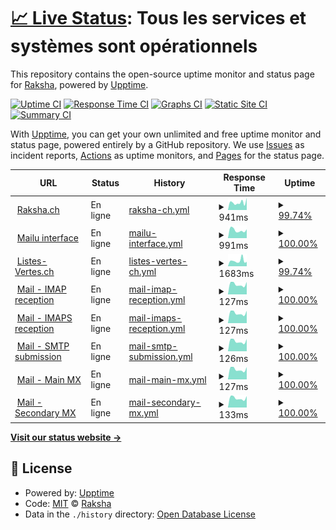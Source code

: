 # [📈 Live Status](https://status.raksha.ch): <!--live status--> **Tous les services et systèmes sont opérationnels**

This repository contains the open-source uptime monitor and status page for [Raksha](https://raksha.ch/), powered by [Upptime](https://github.com/upptime/upptime).

[![Uptime CI](https://github.com/Raksha-ch/upptime/workflows/Uptime%20CI/badge.svg)](https://github.com/Raksha-ch/upptime/actions?query=workflow%3A%22Uptime+CI%22)
[![Response Time CI](https://github.com/Raksha-ch/upptime/workflows/Response%20Time%20CI/badge.svg)](https://github.com/Raksha-ch/upptime/actions?query=workflow%3A%22Response+Time+CI%22)
[![Graphs CI](https://github.com/Raksha-ch/upptime/workflows/Graphs%20CI/badge.svg)](https://github.com/Raksha-ch/upptime/actions?query=workflow%3A%22Graphs+CI%22)
[![Static Site CI](https://github.com/Raksha-ch/upptime/workflows/Static%20Site%20CI/badge.svg)](https://github.com/Raksha-ch/upptime/actions?query=workflow%3A%22Static+Site+CI%22)
[![Summary CI](https://github.com/Raksha-ch/upptime/workflows/Summary%20CI/badge.svg)](https://github.com/Raksha-ch/upptime/actions?query=workflow%3A%22Summary+CI%22)

With [Upptime](https://upptime.js.org), you can get your own unlimited and free uptime monitor and status page, powered entirely by a GitHub repository. We use [Issues](https://github.com/Raksha-ch/upptime/issues) as incident reports, [Actions](https://github.com/Raksha-ch/upptime/actions) as uptime monitors, and [Pages](https://status.raksha.ch) for the status page.

<!--start: status pages-->
<!-- This summary is generated by Upptime (https://github.com/upptime/upptime) -->
<!-- Do not edit this manually, your changes will be overwritten -->
<!-- prettier-ignore -->
| URL | Status | History | Response Time | Uptime |
| --- | ------ | ------- | ------------- | ------ |
| <img alt="" src="https://icons.duckduckgo.com/ip3/raksha.ch.ico" height="13"> [Raksha.ch](https://raksha.ch) | En ligne | [raksha-ch.yml](https://github.com/Raksha-ch/upptime/commits/HEAD/history/raksha-ch.yml) | <details><summary><img alt="Response time graph" src="./graphs/raksha-ch/response-time-week.png" height="20"> 941ms</summary><br><a href="https://status.raksha.ch/history/raksha-ch"><img alt="Response time 882" src="https://img.shields.io/endpoint?url=https%3A%2F%2Fraw.githubusercontent.com%2FRaksha-ch%2Fupptime%2FHEAD%2Fapi%2Fraksha-ch%2Fresponse-time.json"></a><br><a href="https://status.raksha.ch/history/raksha-ch"><img alt="24-hour response time 1520" src="https://img.shields.io/endpoint?url=https%3A%2F%2Fraw.githubusercontent.com%2FRaksha-ch%2Fupptime%2FHEAD%2Fapi%2Fraksha-ch%2Fresponse-time-day.json"></a><br><a href="https://status.raksha.ch/history/raksha-ch"><img alt="7-day response time 941" src="https://img.shields.io/endpoint?url=https%3A%2F%2Fraw.githubusercontent.com%2FRaksha-ch%2Fupptime%2FHEAD%2Fapi%2Fraksha-ch%2Fresponse-time-week.json"></a><br><a href="https://status.raksha.ch/history/raksha-ch"><img alt="30-day response time 856" src="https://img.shields.io/endpoint?url=https%3A%2F%2Fraw.githubusercontent.com%2FRaksha-ch%2Fupptime%2FHEAD%2Fapi%2Fraksha-ch%2Fresponse-time-month.json"></a><br><a href="https://status.raksha.ch/history/raksha-ch"><img alt="1-year response time 897" src="https://img.shields.io/endpoint?url=https%3A%2F%2Fraw.githubusercontent.com%2FRaksha-ch%2Fupptime%2FHEAD%2Fapi%2Fraksha-ch%2Fresponse-time-year.json"></a></details> | <details><summary><a href="https://status.raksha.ch/history/raksha-ch">99.74%</a></summary><a href="https://status.raksha.ch/history/raksha-ch"><img alt="All-time uptime 99.85%" src="https://img.shields.io/endpoint?url=https%3A%2F%2Fraw.githubusercontent.com%2FRaksha-ch%2Fupptime%2FHEAD%2Fapi%2Fraksha-ch%2Fuptime.json"></a><br><a href="https://status.raksha.ch/history/raksha-ch"><img alt="24-hour uptime 100.00%" src="https://img.shields.io/endpoint?url=https%3A%2F%2Fraw.githubusercontent.com%2FRaksha-ch%2Fupptime%2FHEAD%2Fapi%2Fraksha-ch%2Fuptime-day.json"></a><br><a href="https://status.raksha.ch/history/raksha-ch"><img alt="7-day uptime 99.74%" src="https://img.shields.io/endpoint?url=https%3A%2F%2Fraw.githubusercontent.com%2FRaksha-ch%2Fupptime%2FHEAD%2Fapi%2Fraksha-ch%2Fuptime-week.json"></a><br><a href="https://status.raksha.ch/history/raksha-ch"><img alt="30-day uptime 99.94%" src="https://img.shields.io/endpoint?url=https%3A%2F%2Fraw.githubusercontent.com%2FRaksha-ch%2Fupptime%2FHEAD%2Fapi%2Fraksha-ch%2Fuptime-month.json"></a><br><a href="https://status.raksha.ch/history/raksha-ch"><img alt="1-year uptime 99.90%" src="https://img.shields.io/endpoint?url=https%3A%2F%2Fraw.githubusercontent.com%2FRaksha-ch%2Fupptime%2FHEAD%2Fapi%2Fraksha-ch%2Fuptime-year.json"></a></details>
| <img alt="" src="https://icons.duckduckgo.com/ip3/mail.raksha.ch.ico" height="13"> [Mailu interface](https://mail.raksha.ch) | En ligne | [mailu-interface.yml](https://github.com/Raksha-ch/upptime/commits/HEAD/history/mailu-interface.yml) | <details><summary><img alt="Response time graph" src="./graphs/mailu-interface/response-time-week.png" height="20"> 991ms</summary><br><a href="https://status.raksha.ch/history/mailu-interface"><img alt="Response time 1013" src="https://img.shields.io/endpoint?url=https%3A%2F%2Fraw.githubusercontent.com%2FRaksha-ch%2Fupptime%2FHEAD%2Fapi%2Fmailu-interface%2Fresponse-time.json"></a><br><a href="https://status.raksha.ch/history/mailu-interface"><img alt="24-hour response time 1104" src="https://img.shields.io/endpoint?url=https%3A%2F%2Fraw.githubusercontent.com%2FRaksha-ch%2Fupptime%2FHEAD%2Fapi%2Fmailu-interface%2Fresponse-time-day.json"></a><br><a href="https://status.raksha.ch/history/mailu-interface"><img alt="7-day response time 991" src="https://img.shields.io/endpoint?url=https%3A%2F%2Fraw.githubusercontent.com%2FRaksha-ch%2Fupptime%2FHEAD%2Fapi%2Fmailu-interface%2Fresponse-time-week.json"></a><br><a href="https://status.raksha.ch/history/mailu-interface"><img alt="30-day response time 963" src="https://img.shields.io/endpoint?url=https%3A%2F%2Fraw.githubusercontent.com%2FRaksha-ch%2Fupptime%2FHEAD%2Fapi%2Fmailu-interface%2Fresponse-time-month.json"></a><br><a href="https://status.raksha.ch/history/mailu-interface"><img alt="1-year response time 993" src="https://img.shields.io/endpoint?url=https%3A%2F%2Fraw.githubusercontent.com%2FRaksha-ch%2Fupptime%2FHEAD%2Fapi%2Fmailu-interface%2Fresponse-time-year.json"></a></details> | <details><summary><a href="https://status.raksha.ch/history/mailu-interface">100.00%</a></summary><a href="https://status.raksha.ch/history/mailu-interface"><img alt="All-time uptime 99.98%" src="https://img.shields.io/endpoint?url=https%3A%2F%2Fraw.githubusercontent.com%2FRaksha-ch%2Fupptime%2FHEAD%2Fapi%2Fmailu-interface%2Fuptime.json"></a><br><a href="https://status.raksha.ch/history/mailu-interface"><img alt="24-hour uptime 100.00%" src="https://img.shields.io/endpoint?url=https%3A%2F%2Fraw.githubusercontent.com%2FRaksha-ch%2Fupptime%2FHEAD%2Fapi%2Fmailu-interface%2Fuptime-day.json"></a><br><a href="https://status.raksha.ch/history/mailu-interface"><img alt="7-day uptime 100.00%" src="https://img.shields.io/endpoint?url=https%3A%2F%2Fraw.githubusercontent.com%2FRaksha-ch%2Fupptime%2FHEAD%2Fapi%2Fmailu-interface%2Fuptime-week.json"></a><br><a href="https://status.raksha.ch/history/mailu-interface"><img alt="30-day uptime 100.00%" src="https://img.shields.io/endpoint?url=https%3A%2F%2Fraw.githubusercontent.com%2FRaksha-ch%2Fupptime%2FHEAD%2Fapi%2Fmailu-interface%2Fuptime-month.json"></a><br><a href="https://status.raksha.ch/history/mailu-interface"><img alt="1-year uptime 99.98%" src="https://img.shields.io/endpoint?url=https%3A%2F%2Fraw.githubusercontent.com%2FRaksha-ch%2Fupptime%2FHEAD%2Fapi%2Fmailu-interface%2Fuptime-year.json"></a></details>
| <img alt="" src="https://icons.duckduckgo.com/ip3/listes-vertes.ch.ico" height="13"> [Listes-Vertes.ch](https://listes-vertes.ch) | En ligne | [listes-vertes-ch.yml](https://github.com/Raksha-ch/upptime/commits/HEAD/history/listes-vertes-ch.yml) | <details><summary><img alt="Response time graph" src="./graphs/listes-vertes-ch/response-time-week.png" height="20"> 1683ms</summary><br><a href="https://status.raksha.ch/history/listes-vertes-ch"><img alt="Response time 1387" src="https://img.shields.io/endpoint?url=https%3A%2F%2Fraw.githubusercontent.com%2FRaksha-ch%2Fupptime%2FHEAD%2Fapi%2Flistes-vertes-ch%2Fresponse-time.json"></a><br><a href="https://status.raksha.ch/history/listes-vertes-ch"><img alt="24-hour response time 1357" src="https://img.shields.io/endpoint?url=https%3A%2F%2Fraw.githubusercontent.com%2FRaksha-ch%2Fupptime%2FHEAD%2Fapi%2Flistes-vertes-ch%2Fresponse-time-day.json"></a><br><a href="https://status.raksha.ch/history/listes-vertes-ch"><img alt="7-day response time 1683" src="https://img.shields.io/endpoint?url=https%3A%2F%2Fraw.githubusercontent.com%2FRaksha-ch%2Fupptime%2FHEAD%2Fapi%2Flistes-vertes-ch%2Fresponse-time-week.json"></a><br><a href="https://status.raksha.ch/history/listes-vertes-ch"><img alt="30-day response time 1444" src="https://img.shields.io/endpoint?url=https%3A%2F%2Fraw.githubusercontent.com%2FRaksha-ch%2Fupptime%2FHEAD%2Fapi%2Flistes-vertes-ch%2Fresponse-time-month.json"></a><br><a href="https://status.raksha.ch/history/listes-vertes-ch"><img alt="1-year response time 1405" src="https://img.shields.io/endpoint?url=https%3A%2F%2Fraw.githubusercontent.com%2FRaksha-ch%2Fupptime%2FHEAD%2Fapi%2Flistes-vertes-ch%2Fresponse-time-year.json"></a></details> | <details><summary><a href="https://status.raksha.ch/history/listes-vertes-ch">99.74%</a></summary><a href="https://status.raksha.ch/history/listes-vertes-ch"><img alt="All-time uptime 99.86%" src="https://img.shields.io/endpoint?url=https%3A%2F%2Fraw.githubusercontent.com%2FRaksha-ch%2Fupptime%2FHEAD%2Fapi%2Flistes-vertes-ch%2Fuptime.json"></a><br><a href="https://status.raksha.ch/history/listes-vertes-ch"><img alt="24-hour uptime 100.00%" src="https://img.shields.io/endpoint?url=https%3A%2F%2Fraw.githubusercontent.com%2FRaksha-ch%2Fupptime%2FHEAD%2Fapi%2Flistes-vertes-ch%2Fuptime-day.json"></a><br><a href="https://status.raksha.ch/history/listes-vertes-ch"><img alt="7-day uptime 99.74%" src="https://img.shields.io/endpoint?url=https%3A%2F%2Fraw.githubusercontent.com%2FRaksha-ch%2Fupptime%2FHEAD%2Fapi%2Flistes-vertes-ch%2Fuptime-week.json"></a><br><a href="https://status.raksha.ch/history/listes-vertes-ch"><img alt="30-day uptime 99.94%" src="https://img.shields.io/endpoint?url=https%3A%2F%2Fraw.githubusercontent.com%2FRaksha-ch%2Fupptime%2FHEAD%2Fapi%2Flistes-vertes-ch%2Fuptime-month.json"></a><br><a href="https://status.raksha.ch/history/listes-vertes-ch"><img alt="1-year uptime 99.90%" src="https://img.shields.io/endpoint?url=https%3A%2F%2Fraw.githubusercontent.com%2FRaksha-ch%2Fupptime%2FHEAD%2Fapi%2Flistes-vertes-ch%2Fuptime-year.json"></a></details>
| <img alt="" src="https://icons.duckduckgo.com/ip3/null.ico" height="13"> [Mail - IMAP reception](mail.raksha.ch) | En ligne | [mail-imap-reception.yml](https://github.com/Raksha-ch/upptime/commits/HEAD/history/mail-imap-reception.yml) | <details><summary><img alt="Response time graph" src="./graphs/mail-imap-reception/response-time-week.png" height="20"> 127ms</summary><br><a href="https://status.raksha.ch/history/mail-imap-reception"><img alt="Response time 199" src="https://img.shields.io/endpoint?url=https%3A%2F%2Fraw.githubusercontent.com%2FRaksha-ch%2Fupptime%2FHEAD%2Fapi%2Fmail-imap-reception%2Fresponse-time.json"></a><br><a href="https://status.raksha.ch/history/mail-imap-reception"><img alt="24-hour response time 157" src="https://img.shields.io/endpoint?url=https%3A%2F%2Fraw.githubusercontent.com%2FRaksha-ch%2Fupptime%2FHEAD%2Fapi%2Fmail-imap-reception%2Fresponse-time-day.json"></a><br><a href="https://status.raksha.ch/history/mail-imap-reception"><img alt="7-day response time 127" src="https://img.shields.io/endpoint?url=https%3A%2F%2Fraw.githubusercontent.com%2FRaksha-ch%2Fupptime%2FHEAD%2Fapi%2Fmail-imap-reception%2Fresponse-time-week.json"></a><br><a href="https://status.raksha.ch/history/mail-imap-reception"><img alt="30-day response time 112" src="https://img.shields.io/endpoint?url=https%3A%2F%2Fraw.githubusercontent.com%2FRaksha-ch%2Fupptime%2FHEAD%2Fapi%2Fmail-imap-reception%2Fresponse-time-month.json"></a><br><a href="https://status.raksha.ch/history/mail-imap-reception"><img alt="1-year response time 165" src="https://img.shields.io/endpoint?url=https%3A%2F%2Fraw.githubusercontent.com%2FRaksha-ch%2Fupptime%2FHEAD%2Fapi%2Fmail-imap-reception%2Fresponse-time-year.json"></a></details> | <details><summary><a href="https://status.raksha.ch/history/mail-imap-reception">100.00%</a></summary><a href="https://status.raksha.ch/history/mail-imap-reception"><img alt="All-time uptime 100.00%" src="https://img.shields.io/endpoint?url=https%3A%2F%2Fraw.githubusercontent.com%2FRaksha-ch%2Fupptime%2FHEAD%2Fapi%2Fmail-imap-reception%2Fuptime.json"></a><br><a href="https://status.raksha.ch/history/mail-imap-reception"><img alt="24-hour uptime 100.00%" src="https://img.shields.io/endpoint?url=https%3A%2F%2Fraw.githubusercontent.com%2FRaksha-ch%2Fupptime%2FHEAD%2Fapi%2Fmail-imap-reception%2Fuptime-day.json"></a><br><a href="https://status.raksha.ch/history/mail-imap-reception"><img alt="7-day uptime 100.00%" src="https://img.shields.io/endpoint?url=https%3A%2F%2Fraw.githubusercontent.com%2FRaksha-ch%2Fupptime%2FHEAD%2Fapi%2Fmail-imap-reception%2Fuptime-week.json"></a><br><a href="https://status.raksha.ch/history/mail-imap-reception"><img alt="30-day uptime 100.00%" src="https://img.shields.io/endpoint?url=https%3A%2F%2Fraw.githubusercontent.com%2FRaksha-ch%2Fupptime%2FHEAD%2Fapi%2Fmail-imap-reception%2Fuptime-month.json"></a><br><a href="https://status.raksha.ch/history/mail-imap-reception"><img alt="1-year uptime 100.00%" src="https://img.shields.io/endpoint?url=https%3A%2F%2Fraw.githubusercontent.com%2FRaksha-ch%2Fupptime%2FHEAD%2Fapi%2Fmail-imap-reception%2Fuptime-year.json"></a></details>
| <img alt="" src="https://icons.duckduckgo.com/ip3/null.ico" height="13"> [Mail - IMAPS reception](mail.raksha.ch) | En ligne | [mail-imaps-reception.yml](https://github.com/Raksha-ch/upptime/commits/HEAD/history/mail-imaps-reception.yml) | <details><summary><img alt="Response time graph" src="./graphs/mail-imaps-reception/response-time-week.png" height="20"> 127ms</summary><br><a href="https://status.raksha.ch/history/mail-imaps-reception"><img alt="Response time 169" src="https://img.shields.io/endpoint?url=https%3A%2F%2Fraw.githubusercontent.com%2FRaksha-ch%2Fupptime%2FHEAD%2Fapi%2Fmail-imaps-reception%2Fresponse-time.json"></a><br><a href="https://status.raksha.ch/history/mail-imaps-reception"><img alt="24-hour response time 156" src="https://img.shields.io/endpoint?url=https%3A%2F%2Fraw.githubusercontent.com%2FRaksha-ch%2Fupptime%2FHEAD%2Fapi%2Fmail-imaps-reception%2Fresponse-time-day.json"></a><br><a href="https://status.raksha.ch/history/mail-imaps-reception"><img alt="7-day response time 127" src="https://img.shields.io/endpoint?url=https%3A%2F%2Fraw.githubusercontent.com%2FRaksha-ch%2Fupptime%2FHEAD%2Fapi%2Fmail-imaps-reception%2Fresponse-time-week.json"></a><br><a href="https://status.raksha.ch/history/mail-imaps-reception"><img alt="30-day response time 112" src="https://img.shields.io/endpoint?url=https%3A%2F%2Fraw.githubusercontent.com%2FRaksha-ch%2Fupptime%2FHEAD%2Fapi%2Fmail-imaps-reception%2Fresponse-time-month.json"></a><br><a href="https://status.raksha.ch/history/mail-imaps-reception"><img alt="1-year response time 150" src="https://img.shields.io/endpoint?url=https%3A%2F%2Fraw.githubusercontent.com%2FRaksha-ch%2Fupptime%2FHEAD%2Fapi%2Fmail-imaps-reception%2Fresponse-time-year.json"></a></details> | <details><summary><a href="https://status.raksha.ch/history/mail-imaps-reception">100.00%</a></summary><a href="https://status.raksha.ch/history/mail-imaps-reception"><img alt="All-time uptime 100.00%" src="https://img.shields.io/endpoint?url=https%3A%2F%2Fraw.githubusercontent.com%2FRaksha-ch%2Fupptime%2FHEAD%2Fapi%2Fmail-imaps-reception%2Fuptime.json"></a><br><a href="https://status.raksha.ch/history/mail-imaps-reception"><img alt="24-hour uptime 100.00%" src="https://img.shields.io/endpoint?url=https%3A%2F%2Fraw.githubusercontent.com%2FRaksha-ch%2Fupptime%2FHEAD%2Fapi%2Fmail-imaps-reception%2Fuptime-day.json"></a><br><a href="https://status.raksha.ch/history/mail-imaps-reception"><img alt="7-day uptime 100.00%" src="https://img.shields.io/endpoint?url=https%3A%2F%2Fraw.githubusercontent.com%2FRaksha-ch%2Fupptime%2FHEAD%2Fapi%2Fmail-imaps-reception%2Fuptime-week.json"></a><br><a href="https://status.raksha.ch/history/mail-imaps-reception"><img alt="30-day uptime 100.00%" src="https://img.shields.io/endpoint?url=https%3A%2F%2Fraw.githubusercontent.com%2FRaksha-ch%2Fupptime%2FHEAD%2Fapi%2Fmail-imaps-reception%2Fuptime-month.json"></a><br><a href="https://status.raksha.ch/history/mail-imaps-reception"><img alt="1-year uptime 100.00%" src="https://img.shields.io/endpoint?url=https%3A%2F%2Fraw.githubusercontent.com%2FRaksha-ch%2Fupptime%2FHEAD%2Fapi%2Fmail-imaps-reception%2Fuptime-year.json"></a></details>
| <img alt="" src="https://icons.duckduckgo.com/ip3/null.ico" height="13"> [Mail - SMTP submission](mail.raksha.ch) | En ligne | [mail-smtp-submission.yml](https://github.com/Raksha-ch/upptime/commits/HEAD/history/mail-smtp-submission.yml) | <details><summary><img alt="Response time graph" src="./graphs/mail-smtp-submission/response-time-week.png" height="20"> 126ms</summary><br><a href="https://status.raksha.ch/history/mail-smtp-submission"><img alt="Response time 164" src="https://img.shields.io/endpoint?url=https%3A%2F%2Fraw.githubusercontent.com%2FRaksha-ch%2Fupptime%2FHEAD%2Fapi%2Fmail-smtp-submission%2Fresponse-time.json"></a><br><a href="https://status.raksha.ch/history/mail-smtp-submission"><img alt="24-hour response time 154" src="https://img.shields.io/endpoint?url=https%3A%2F%2Fraw.githubusercontent.com%2FRaksha-ch%2Fupptime%2FHEAD%2Fapi%2Fmail-smtp-submission%2Fresponse-time-day.json"></a><br><a href="https://status.raksha.ch/history/mail-smtp-submission"><img alt="7-day response time 126" src="https://img.shields.io/endpoint?url=https%3A%2F%2Fraw.githubusercontent.com%2FRaksha-ch%2Fupptime%2FHEAD%2Fapi%2Fmail-smtp-submission%2Fresponse-time-week.json"></a><br><a href="https://status.raksha.ch/history/mail-smtp-submission"><img alt="30-day response time 111" src="https://img.shields.io/endpoint?url=https%3A%2F%2Fraw.githubusercontent.com%2FRaksha-ch%2Fupptime%2FHEAD%2Fapi%2Fmail-smtp-submission%2Fresponse-time-month.json"></a><br><a href="https://status.raksha.ch/history/mail-smtp-submission"><img alt="1-year response time 145" src="https://img.shields.io/endpoint?url=https%3A%2F%2Fraw.githubusercontent.com%2FRaksha-ch%2Fupptime%2FHEAD%2Fapi%2Fmail-smtp-submission%2Fresponse-time-year.json"></a></details> | <details><summary><a href="https://status.raksha.ch/history/mail-smtp-submission">100.00%</a></summary><a href="https://status.raksha.ch/history/mail-smtp-submission"><img alt="All-time uptime 100.00%" src="https://img.shields.io/endpoint?url=https%3A%2F%2Fraw.githubusercontent.com%2FRaksha-ch%2Fupptime%2FHEAD%2Fapi%2Fmail-smtp-submission%2Fuptime.json"></a><br><a href="https://status.raksha.ch/history/mail-smtp-submission"><img alt="24-hour uptime 100.00%" src="https://img.shields.io/endpoint?url=https%3A%2F%2Fraw.githubusercontent.com%2FRaksha-ch%2Fupptime%2FHEAD%2Fapi%2Fmail-smtp-submission%2Fuptime-day.json"></a><br><a href="https://status.raksha.ch/history/mail-smtp-submission"><img alt="7-day uptime 100.00%" src="https://img.shields.io/endpoint?url=https%3A%2F%2Fraw.githubusercontent.com%2FRaksha-ch%2Fupptime%2FHEAD%2Fapi%2Fmail-smtp-submission%2Fuptime-week.json"></a><br><a href="https://status.raksha.ch/history/mail-smtp-submission"><img alt="30-day uptime 100.00%" src="https://img.shields.io/endpoint?url=https%3A%2F%2Fraw.githubusercontent.com%2FRaksha-ch%2Fupptime%2FHEAD%2Fapi%2Fmail-smtp-submission%2Fuptime-month.json"></a><br><a href="https://status.raksha.ch/history/mail-smtp-submission"><img alt="1-year uptime 100.00%" src="https://img.shields.io/endpoint?url=https%3A%2F%2Fraw.githubusercontent.com%2FRaksha-ch%2Fupptime%2FHEAD%2Fapi%2Fmail-smtp-submission%2Fuptime-year.json"></a></details>
| <img alt="" src="https://icons.duckduckgo.com/ip3/null.ico" height="13"> [Mail - Main MX](mail.raksha.ch) | En ligne | [mail-main-mx.yml](https://github.com/Raksha-ch/upptime/commits/HEAD/history/mail-main-mx.yml) | <details><summary><img alt="Response time graph" src="./graphs/mail-main-mx/response-time-week.png" height="20"> 127ms</summary><br><a href="https://status.raksha.ch/history/mail-main-mx"><img alt="Response time 151" src="https://img.shields.io/endpoint?url=https%3A%2F%2Fraw.githubusercontent.com%2FRaksha-ch%2Fupptime%2FHEAD%2Fapi%2Fmail-main-mx%2Fresponse-time.json"></a><br><a href="https://status.raksha.ch/history/mail-main-mx"><img alt="24-hour response time 155" src="https://img.shields.io/endpoint?url=https%3A%2F%2Fraw.githubusercontent.com%2FRaksha-ch%2Fupptime%2FHEAD%2Fapi%2Fmail-main-mx%2Fresponse-time-day.json"></a><br><a href="https://status.raksha.ch/history/mail-main-mx"><img alt="7-day response time 127" src="https://img.shields.io/endpoint?url=https%3A%2F%2Fraw.githubusercontent.com%2FRaksha-ch%2Fupptime%2FHEAD%2Fapi%2Fmail-main-mx%2Fresponse-time-week.json"></a><br><a href="https://status.raksha.ch/history/mail-main-mx"><img alt="30-day response time 111" src="https://img.shields.io/endpoint?url=https%3A%2F%2Fraw.githubusercontent.com%2FRaksha-ch%2Fupptime%2FHEAD%2Fapi%2Fmail-main-mx%2Fresponse-time-month.json"></a><br><a href="https://status.raksha.ch/history/mail-main-mx"><img alt="1-year response time 136" src="https://img.shields.io/endpoint?url=https%3A%2F%2Fraw.githubusercontent.com%2FRaksha-ch%2Fupptime%2FHEAD%2Fapi%2Fmail-main-mx%2Fresponse-time-year.json"></a></details> | <details><summary><a href="https://status.raksha.ch/history/mail-main-mx">100.00%</a></summary><a href="https://status.raksha.ch/history/mail-main-mx"><img alt="All-time uptime 100.00%" src="https://img.shields.io/endpoint?url=https%3A%2F%2Fraw.githubusercontent.com%2FRaksha-ch%2Fupptime%2FHEAD%2Fapi%2Fmail-main-mx%2Fuptime.json"></a><br><a href="https://status.raksha.ch/history/mail-main-mx"><img alt="24-hour uptime 100.00%" src="https://img.shields.io/endpoint?url=https%3A%2F%2Fraw.githubusercontent.com%2FRaksha-ch%2Fupptime%2FHEAD%2Fapi%2Fmail-main-mx%2Fuptime-day.json"></a><br><a href="https://status.raksha.ch/history/mail-main-mx"><img alt="7-day uptime 100.00%" src="https://img.shields.io/endpoint?url=https%3A%2F%2Fraw.githubusercontent.com%2FRaksha-ch%2Fupptime%2FHEAD%2Fapi%2Fmail-main-mx%2Fuptime-week.json"></a><br><a href="https://status.raksha.ch/history/mail-main-mx"><img alt="30-day uptime 100.00%" src="https://img.shields.io/endpoint?url=https%3A%2F%2Fraw.githubusercontent.com%2FRaksha-ch%2Fupptime%2FHEAD%2Fapi%2Fmail-main-mx%2Fuptime-month.json"></a><br><a href="https://status.raksha.ch/history/mail-main-mx"><img alt="1-year uptime 100.00%" src="https://img.shields.io/endpoint?url=https%3A%2F%2Fraw.githubusercontent.com%2FRaksha-ch%2Fupptime%2FHEAD%2Fapi%2Fmail-main-mx%2Fuptime-year.json"></a></details>
| <img alt="" src="https://icons.duckduckgo.com/ip3/null.ico" height="13"> [Mail - Secondary MX](mail.flosstools.org) | En ligne | [mail-secondary-mx.yml](https://github.com/Raksha-ch/upptime/commits/HEAD/history/mail-secondary-mx.yml) | <details><summary><img alt="Response time graph" src="./graphs/mail-secondary-mx/response-time-week.png" height="20"> 133ms</summary><br><a href="https://status.raksha.ch/history/mail-secondary-mx"><img alt="Response time 354" src="https://img.shields.io/endpoint?url=https%3A%2F%2Fraw.githubusercontent.com%2FRaksha-ch%2Fupptime%2FHEAD%2Fapi%2Fmail-secondary-mx%2Fresponse-time.json"></a><br><a href="https://status.raksha.ch/history/mail-secondary-mx"><img alt="24-hour response time 162" src="https://img.shields.io/endpoint?url=https%3A%2F%2Fraw.githubusercontent.com%2FRaksha-ch%2Fupptime%2FHEAD%2Fapi%2Fmail-secondary-mx%2Fresponse-time-day.json"></a><br><a href="https://status.raksha.ch/history/mail-secondary-mx"><img alt="7-day response time 133" src="https://img.shields.io/endpoint?url=https%3A%2F%2Fraw.githubusercontent.com%2FRaksha-ch%2Fupptime%2FHEAD%2Fapi%2Fmail-secondary-mx%2Fresponse-time-week.json"></a><br><a href="https://status.raksha.ch/history/mail-secondary-mx"><img alt="30-day response time 117" src="https://img.shields.io/endpoint?url=https%3A%2F%2Fraw.githubusercontent.com%2FRaksha-ch%2Fupptime%2FHEAD%2Fapi%2Fmail-secondary-mx%2Fresponse-time-month.json"></a><br><a href="https://status.raksha.ch/history/mail-secondary-mx"><img alt="1-year response time 292" src="https://img.shields.io/endpoint?url=https%3A%2F%2Fraw.githubusercontent.com%2FRaksha-ch%2Fupptime%2FHEAD%2Fapi%2Fmail-secondary-mx%2Fresponse-time-year.json"></a></details> | <details><summary><a href="https://status.raksha.ch/history/mail-secondary-mx">100.00%</a></summary><a href="https://status.raksha.ch/history/mail-secondary-mx"><img alt="All-time uptime 99.99%" src="https://img.shields.io/endpoint?url=https%3A%2F%2Fraw.githubusercontent.com%2FRaksha-ch%2Fupptime%2FHEAD%2Fapi%2Fmail-secondary-mx%2Fuptime.json"></a><br><a href="https://status.raksha.ch/history/mail-secondary-mx"><img alt="24-hour uptime 100.00%" src="https://img.shields.io/endpoint?url=https%3A%2F%2Fraw.githubusercontent.com%2FRaksha-ch%2Fupptime%2FHEAD%2Fapi%2Fmail-secondary-mx%2Fuptime-day.json"></a><br><a href="https://status.raksha.ch/history/mail-secondary-mx"><img alt="7-day uptime 100.00%" src="https://img.shields.io/endpoint?url=https%3A%2F%2Fraw.githubusercontent.com%2FRaksha-ch%2Fupptime%2FHEAD%2Fapi%2Fmail-secondary-mx%2Fuptime-week.json"></a><br><a href="https://status.raksha.ch/history/mail-secondary-mx"><img alt="30-day uptime 100.00%" src="https://img.shields.io/endpoint?url=https%3A%2F%2Fraw.githubusercontent.com%2FRaksha-ch%2Fupptime%2FHEAD%2Fapi%2Fmail-secondary-mx%2Fuptime-month.json"></a><br><a href="https://status.raksha.ch/history/mail-secondary-mx"><img alt="1-year uptime 99.99%" src="https://img.shields.io/endpoint?url=https%3A%2F%2Fraw.githubusercontent.com%2FRaksha-ch%2Fupptime%2FHEAD%2Fapi%2Fmail-secondary-mx%2Fuptime-year.json"></a></details>

<!--end: status pages-->

[**Visit our status website →**](https://status.raksha.ch)

## 📄 License

- Powered by: [Upptime](https://github.com/upptime/upptime)
- Code: [MIT](./LICENSE) © [Raksha](https://raksha.ch/)
- Data in the `./history` directory: [Open Database License](https://opendatacommons.org/licenses/odbl/1-0/)
